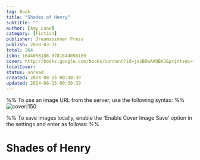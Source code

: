 ```yaml
---
tag: Book
title: "Shades of Henry"
subtitle: ""
author: [Amy Lane]
category: [Fiction]
publisher: Dreamspinner Press
publish: 2020-03-31
total: 264
isbn: 1644056186 9781644056189
cover: http://books.google.com/books/content?id=jevBDwAAQBAJ&printsec=frontcover&img=1&zoom=1&source=gbs_api
localCover: 
status: unread
created: 2024-08-15 00:30:39
updated: 2024-08-15 00:30:39
---
```


%% To use an image URL from the server, use the following syntax: %%
![cover|150](http://books.google.com/books/content?id=jevBDwAAQBAJ&printsec=frontcover&img=1&zoom=1&source=gbs_api)

%% To save images locally, enable the 'Enable Cover Image Save' option in the settings and enter as follows: %%


# Shades of Henry